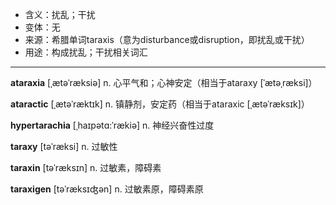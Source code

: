 - <span class="definition">含义：扰乱；干扰</span>
- <span class="definition">变体：无</span>
- <span class="definition">来源：希腊单词taraxis（意为disturbance或disruption，即扰乱或干扰）</span>
- <span class="definition">用途：构成扰乱；干扰相关词汇</span>

---

<span class="vocabulary">**ataraxia**</span> [ˌætəˈræksiə] n. 心平气和；心神安定（相当于ataraxy [ˈætəˌræksi]）

<span class="vocabulary">**ataractic**</span> [ˌætəˈræktɪk] n. 镇静剂，安定药（相当于ataraxic [ˌætəˈræksɪk]）

<span class="vocabulary">**hypertarachia**</span> [ˌhaɪpətɑ:ˈrækiə] n. 神经兴奋性过度

<span class="vocabulary">**taraxy**</span> [təˈræksi] n. 过敏性

<span class="vocabulary">**taraxin**</span> [təˈræksɪn] n. 过敏素，障碍素

<span class="vocabulary">**taraxigen**</span> [təˈræksɪʤən] n. 过敏素原，障碍素原
